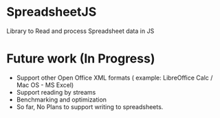 # SpreadsheetJS
Library to Read and process Spreadsheet data in JS

# Future work (In Progress)
* Support other Open Office XML formats ( example: LibreOffice Calc / Mac OS - MS Excel)
* Support reading by streams
* Benchmarking and optimization
* So far, No Plans to support writing to spreadsheets.


